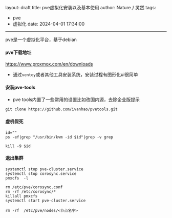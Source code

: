 layout: draft
title: pve虚拟化安装以及基本使用
author: Nature丿灵然
tags:
  - pve
  - 虚拟化
date: 2024-04-01 17:34:00
---
pve是一个虚拟化平台，基于debian

<!--more-->

#### pve下载地址

<https://www.proxmox.com/en/downloads>

- 通过`ventoy`或者其他工具安装系统，安装过程有图形化ui很简单

#### 安装pve-tools

- pve tools内置了一些常用的设置比如改国内源，去除企业版提示

```shell
git clone https://github.com/ivanhao/pvetools.git
```

#### 虚机假死

```shell
id=""
ps -ef|grep "/usr/bin/kvm -id $id"|grep -v grep

kill -9 $id
```

#### 退出集群

```shell
systemctl stop pve-cluster.service
systemctl stop corosync.service
pmxcfs  -l

rm /etc/pve/corosync.conf
rm -rf /etc/corosync/*
killall pmxcfs
systemctl start pve-cluster.service

rm -rf  /etc/pve/nodes/<节点名字>
```
